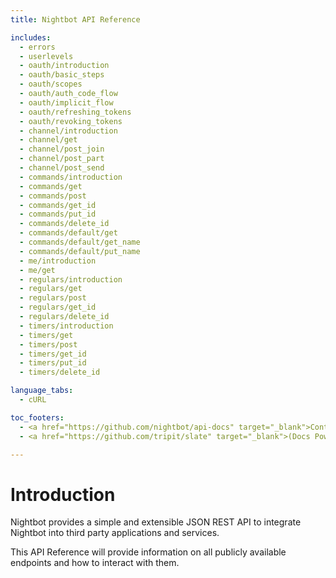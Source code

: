 ```yaml
---
title: Nightbot API Reference

includes:
  - errors
  - userlevels
  - oauth/introduction
  - oauth/basic_steps
  - oauth/scopes
  - oauth/auth_code_flow
  - oauth/implicit_flow
  - oauth/refreshing_tokens
  - oauth/revoking_tokens
  - channel/introduction
  - channel/get
  - channel/post_join
  - channel/post_part
  - channel/post_send
  - commands/introduction
  - commands/get
  - commands/post
  - commands/get_id
  - commands/put_id
  - commands/delete_id
  - commands/default/get
  - commands/default/get_name
  - commands/default/put_name
  - me/introduction
  - me/get
  - regulars/introduction
  - regulars/get
  - regulars/post
  - regulars/get_id
  - regulars/delete_id
  - timers/introduction
  - timers/get
  - timers/post
  - timers/get_id
  - timers/put_id
  - timers/delete_id

language_tabs:
  - cURL

toc_footers:
  - <a href="https://github.com/nightbot/api-docs" target="_blank">Contribute to these docs</a>
  - <a href="https://github.com/tripit/slate" target="_blank">(Docs Powered by Slate)</a>

---
```


# Introduction

Nightbot provides a simple and extensible JSON REST API to integrate Nightbot into third party applications and services.

This API Reference will provide information on all publicly available endpoints and how to interact with them.
